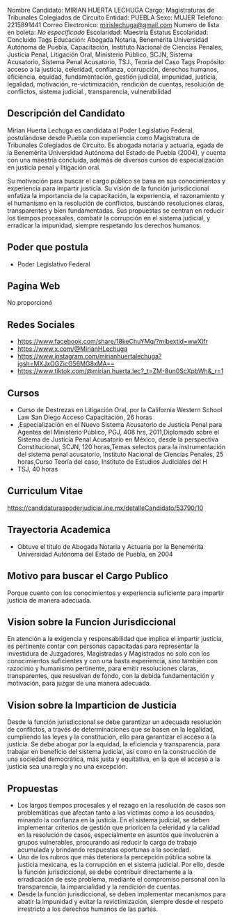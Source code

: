 Nombre Candidato: MIRIAN HUERTA LECHUGA
Cargo: Magistraturas de Tribunales Colegiados de Circuito
Entidad: PUEBLA
Sexo: MUJER
Telefono: 2215891441
Correo Electronico: mirislechuga@gmail.com
Numero de lista en boleta: *No especificado*
Escolaridad: Maestría
Estatus Escolaridad: Concluido
Tags Educación: Abogada Notaria, Benemérita Universidad Autónoma de Puebla, Capacitación, Instituto Nacional de Ciencias Penales, Justicia Penal, Litigación Oral, Ministerio Público, SCJN, Sistema Acusatorio, Sistema Penal Acusatorio, TSJ., Teoría del Caso
Tags Propósito: acceso a la justicia, celeridad, confianza, corrupción, derechos humanos, eficiencia, equidad, fundamentación, gestión judicial, impunidad, justicia, legalidad, motivación, re-victimización, rendición de cuentas, resolución de conflictos, sistema judicial., transparencia, vulnerabilidad


## Descripción del Candidato 

Mirian Huerta Lechuga es candidata al Poder Legislativo Federal, postulándose desde Puebla con experiencia como Magistratura de Tribunales Colegiados de Circuito. Es abogada notaria y actuaria, egada de la Benemérita Universidad Autónoma del Estado de Puebla (2004), y cuenta con una maestría concluida, además de diversos cursos de especialización en justicia penal y litigación oral.

Su motivación para buscar el cargo público se basa en sus conocimientos y experiencia para impartir justicia.  Su visión de la función jurisdiccional enfatiza la importancia de la capacitación, la experiencia, el razonamiento y el humanismo en la resolución de conflictos, buscando resoluciones claras, transparentes y bien fundamentadas. Sus propuestas se centran en reducir los tiempos procesales, combatir la corrupción en el sistema judicial, y erradicar la impunidad, siempre respetando los derechos humanos.


## Poder que postula

- Poder Legislativo Federal


## Pagina Web

No proporcionó


## Redes Sociales

- https://www.facebook.com/share/18keChuYMq/?mibextid=wwXIfr
- https://www.x.com/@MirianHLechuga
- https://www.instagram.com/mirianhuertalechuga?igsh=MXJxOGZicG56MG8xMA==
- https://www.tiktok.com/@mirian.huerta.lec?_t=ZM-8un0ScXpbWh&_r=1


## Cursos

- Curso de Destrezas en Litigación Oral, por la California Western School Law San Diego Acceso Capacitación, 26 horas
- ,Especialización en el Nuevo Sistema Acusatorio de Justicia Penal para Agentes del Ministerio Público, PGJ, 408 hrs, 2011,Diplomado sobre el Sistema de Justicia Penal Acusatorio en México, desde la perspectiva Constitucional, SCJN, 120 horas,Temas selectos para la instrumentación del sistema penal acusatorio, Instituto Nacional de Ciencias Penales, 25 horas,Curso Teoría del caso, Instituto de Estudios Judiciales del H
- TSJ, 40 horas


## Curriculum Vitae

https://candidaturaspoderjudicial.ine.mx/detalleCandidato/53790/10


## Trayectoria Academica

- Obtuve el título de Abogada Notaria y Actuaria por la Benemérita Universidad Autónoma del Estado de Puebla, en 2004


## Motivo para buscar el Cargo Publico

Porque cuento con los conocimientos y experiencia suficiente para impartir justicia de manera adecuada.


## Vision sobre la Funcion Jurisdiccional

En atención a la exigencia y responsabilidad que implica el impartir justicia, es pertinente contar con personas capacitadas para representar la investidura de Juzgadores, Magistradas y Magistrados no solo con los conocimientos suficientes y con una basta experiencia, sino también con razocinio y humanismo pertinente, para emitir resoluciones claras, transparentes, que resuelvan de fondo, con la debida fundamentación y motivación, para juzgar de una manera adecuada.


## Vision sobre la Imparticion de Justicia

Desde la función jurisdiccional se debe garantizar un adecuada resolución de conflictos, a través de determinaciones que se basen en la legalidad, cumpliendo las leyes y la constitución, ello para garantizar el acceso a la justicia. Se debe abogar por la equidad, la eficiencia y transparencia, para trabajar en beneficio del sistema judicial, así como en la construcción de una sociedad democrática, más justa y equitativa, en la que el acceso a la justicia sea una regla y no una excepción.


## Propuestas

- Los largos tiempos procesales y el rezago en la resolución de casos son problemáticas que afectan tanto a las víctimas como a los acusados, minando la confianza en la justicia. En el sistema judicial, se deben implementar criterios de gestión que prioricen la celeridad y la calidad en la resolución de casos, especialmente en asuntos que involucren a grupos vulnerables, procurando así reducir la carga de trabajo acumulada y brindando respuestas oportunas a la sociedad.
- Uno de los rubros que más deteriora la percepción pública sobre la justicia mexicana, es la corrupción en el sistema judicial. Por ello, desde la función jurisdiccional, se debe contribuir directamente a la erradicación de este problema, mediante el compromiso personal con la transparencia, la imparcialidad y la rendición de cuentas.
- Desde la función jurisdiccional, se deben implementar mecanismos para abatir la impunidad y evitar la revictimización, siempre desde el respeto irrestricto a los derechos humanos de las partes.


